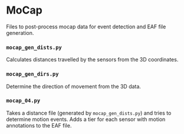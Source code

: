 # MoCap 

Files to post-process mocap data for event detection and EAF file generation.

### `mocap_gen_dists.py`

Calculates distances travelled by the sensors from the 3D coordinates.

### `mocap_gen_dirs.py`

Determine the direction of movement from the 3D data.

### `mocap_04.py`

Takes a distance file (generated by `mocap_gen_dists.py`) and tries to determine motion events. Adds a tier for each sensor with motion annotations to the EAF file.





